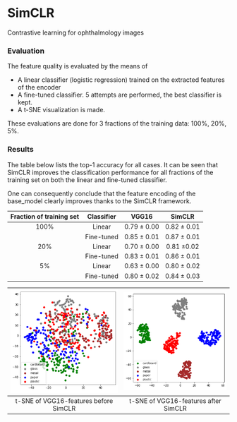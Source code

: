 # SimCLR
Contrastive learning for ophthalmology images

### Evaluation

The feature quality is evaluated by the means of

- A linear classifier (logistic regression) trained on the extracted features of the encoder
- A fine-tuned classifier. 5 attempts are performed, the best classifier is kept.
- A t-SNE visualization is made.

These evaluations are done for 3 fractions of the training data: 100%, 20%, 5%.

### Results

The table below lists the top-1 accuracy for all cases. It can be seen that SimCLR improves the classification performance for all fractions of the training set on both the linear and fine-tuned classifier.

One can consequently conclude that the feature encoding of the base_model clearly improves thanks to the SimCLR framework.

<p align="center">

| Fraction of training set | Classifier |    VGG16    |   SimCLR    |
| :----------------------: | :--------: | :---------: | :---------: |
|           100%           |   Linear   | 0.79 ± 0.00 | 0.82 ± 0.01 |
|                          | Fine-tuned | 0.85 ± 0.01 | 0.87 ± 0.01 |
|           20%            |   Linear   | 0.70 ± 0.00 | 0.81 ±0.02  |
|                          | Fine-tuned | 0.83 ± 0.01 | 0.86 ± 0.01 |
|            5%            |   Linear   | 0.63 ± 0.00 | 0.80 ± 0.02 |
|                          | Fine-tuned | 0.80 ± 0.02 | 0.84 ± 0.03 |

| <img src=/img/t-SNE_VGG16.png alt="alt text" width="250"/> | <img src=/img/t-SNE_SimCLR.png alt="alt text" width="250"/> |
| :--------------------------------------------------------: | :---------------------------------------------------------: |
|     t-SNE of VGG16-features before SimCLR       |      t-SNE of VGG16-features after SimCLR        |
